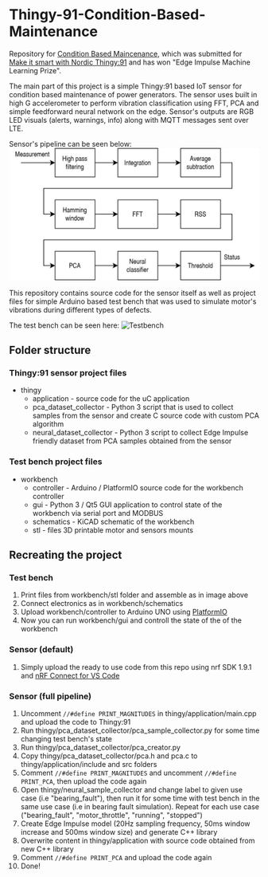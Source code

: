 # Thingy-91-Condition-Based-Maintenance

Repository for [Condition Based Maincenance](https://www.electromaker.io/project/view/contactless-condition-based-maintenance-of-dc-motor), which was submitted for [Make it smart with Nordic Thingy:91](https://www.electromaker.io/contest/make-it-smart-with-nordic-thingy-91) and has won "Edge Impulse Machine Learning Prize".

The main part of this project is a simple Thingy:91 based IoT sensor for condition based maintenance of power generators. The sensor uses built in high G accelerometer to perform vibration classification using FFT, PCA and simple feedforward neural network on the edge. Sensor's outputs are RGB LED visuals (alerts, warnings, info) along with MQTT messages sent over LTE.

Sensor's pipeline can be seen below:
![Sensor's pipeline](pipeline.jpg)

This repository contains source code for the sensor itself as well as project files for simple Arduino based test bench that was used to simulate motor's vibrations during different types of defects.

The test bench can be seen here:
![Testbench](testbench.jpg)

## Folder structure
### Thingy:91 sensor project files
* thingy
  * application - source code for the uC application
  * pca_dataset_collector - Python 3 script that is used to collect samples from the sensor and create C source code with custom PCA algorithm
  * neural_dataset_collector - Python 3 script to collect Edge Impulse friendly dataset from PCA samples obtained from the sensor

### Test bench project files
* workbench
  * controller - Arduino / PlatformIO source code for the workbench controller
  * gui - Python 3 / Qt5 GUI application to control state of the workbench via serial port and MODBUS
  * schematics - KiCAD schematic of the workbench
  * stl - files 3D printable motor and sensors mounts

## Recreating the project
### Test bench
1. Print files from workbench/stl folder and assemble as in image above
2. Connect electronics as in workbench/schematics
3. Upload workbench/controller to Arduino UNO using [PlatformIO](https://platformio.org/install/ide?install=vscode)
4. Now you can run workbench/gui and controll the state of the of the workbench

### Sensor (default)
1. Simply upload the ready to use code from this repo using nrf SDK 1.9.1 and [nRF Connect for VS Code](https://www.nordicsemi.com/Products/Development-tools/nRF-Connect-for-VS-Code)

### Sensor (full pipeline)
1. Uncomment `//#define PRINT_MAGNITUDES` in thingy/application/main.cpp and upload the code to Thingy:91
2. Run thingy/pca_dataset_collector/pca_sample_collector.py for some time changing test bench's state
3. Run thingy/pca_dataset_collector/pca_creator.py
4. Copy thingy/pca_dataset_collector/pca.h and pca.c to thingy/application/include and src folders
5. Comment `//#define PRINT_MAGNITUDES` and uncomment `//#define PRINT_PCA`, then upload the code again
6. Open thingy/neural_sample_collector and change label to given use case (i.e "bearing_fault"), then run it for some time with test bench in the same use case (i.e in bearing fault simulation). Repeat for each use case ("bearing_fault", "motor_throttle", "running", "stopped")
7. Create Edge Impulse model (20Hz sampling frequency, 50ms window increase and 500ms window size) and generate C++ library
8. Overwrite content in thingy/application with source code obtained from new C++ library
10. Comment `//#define PRINT_PCA` and upload the code again
11. Done!
